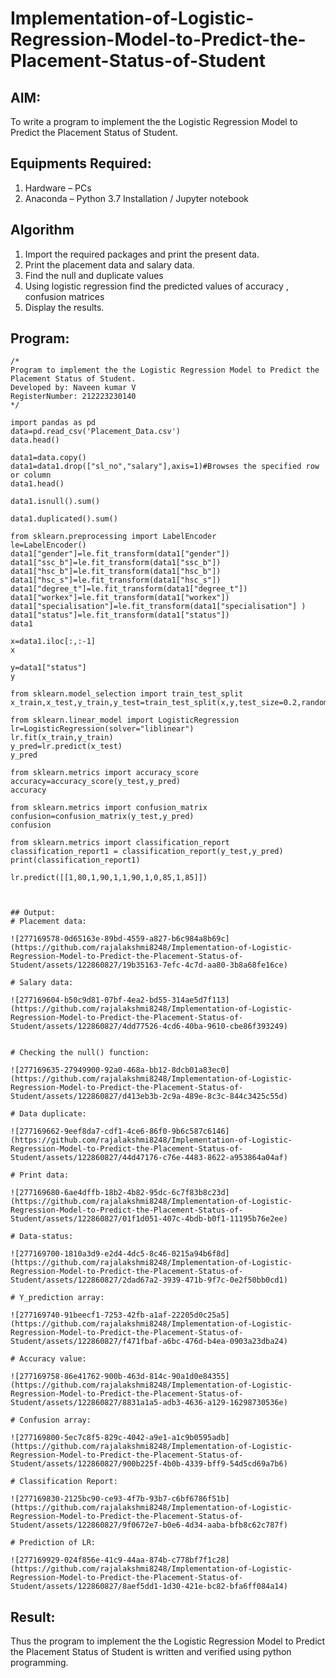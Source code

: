 # Implementation-of-Logistic-Regression-Model-to-Predict-the-Placement-Status-of-Student

## AIM:
To write a program to implement the the Logistic Regression Model to Predict the Placement Status of Student.

## Equipments Required:
1. Hardware – PCs
2. Anaconda – Python 3.7 Installation / Jupyter notebook

## Algorithm
1. Import the required packages and print the present data.
2. Print the placement data and salary data.
3. Find the null and duplicate values
4. Using logistic regression find the predicted values of accuracy , confusion matrices
5. Display the results.

## Program:
```
/*
Program to implement the the Logistic Regression Model to Predict the Placement Status of Student.
Developed by: Naveen kumar V
RegisterNumber: 212223230140
*/
```


```
import pandas as pd
data=pd.read_csv('Placement_Data.csv')
data.head()

data1=data.copy()
data1=data1.drop(["sl_no","salary"],axis=1)#Browses the specified row or column
data1.head()

data1.isnull().sum()

data1.duplicated().sum()

from sklearn.preprocessing import LabelEncoder
le=LabelEncoder()
data1["gender"]=le.fit_transform(data1["gender"])
data1["ssc_b"]=le.fit_transform(data1["ssc_b"])
data1["hsc_b"]=le.fit_transform(data1["hsc_b"])
data1["hsc_s"]=le.fit_transform(data1["hsc_s"])
data1["degree_t"]=le.fit_transform(data1["degree_t"])
data1["workex"]=le.fit_transform(data1["workex"])
data1["specialisation"]=le.fit_transform(data1["specialisation"] )     
data1["status"]=le.fit_transform(data1["status"])       
data1 

x=data1.iloc[:,:-1]
x

y=data1["status"]
y

from sklearn.model_selection import train_test_split
x_train,x_test,y_train,y_test=train_test_split(x,y,test_size=0.2,random_state=0)

from sklearn.linear_model import LogisticRegression
lr=LogisticRegression(solver="liblinear")
lr.fit(x_train,y_train)
y_pred=lr.predict(x_test)
y_pred

from sklearn.metrics import accuracy_score
accuracy=accuracy_score(y_test,y_pred)
accuracy

from sklearn.metrics import confusion_matrix
confusion=confusion_matrix(y_test,y_pred)
confusion

from sklearn.metrics import classification_report
classification_report1 = classification_report(y_test,y_pred)
print(classification_report1)

lr.predict([[1,80,1,90,1,1,90,1,0,85,1,85]])



## Output:
# Placement data:

![277169578-0d65163e-89bd-4559-a827-b6c984a8b69c](https://github.com/rajalakshmi8248/Implementation-of-Logistic-Regression-Model-to-Predict-the-Placement-Status-of-Student/assets/122860827/19b35163-7efc-4c7d-aa80-3b8a68fe16ce)

# Salary data:

![277169604-b50c9d81-07bf-4ea2-bd55-314ae5d7f113](https://github.com/rajalakshmi8248/Implementation-of-Logistic-Regression-Model-to-Predict-the-Placement-Status-of-Student/assets/122860827/4dd77526-4cd6-40ba-9610-cbe86f393249)


# Checking the null() function:

![277169635-27949900-92a0-468a-bb12-8dcb01a83ec0](https://github.com/rajalakshmi8248/Implementation-of-Logistic-Regression-Model-to-Predict-the-Placement-Status-of-Student/assets/122860827/d413eb3b-2c9a-489e-8c3c-844c3425c55d)

# Data duplicate:

![277169662-9eef8da7-cdf1-4ce6-86f0-9b6c587c6146](https://github.com/rajalakshmi8248/Implementation-of-Logistic-Regression-Model-to-Predict-the-Placement-Status-of-Student/assets/122860827/44d47176-c76e-4483-8622-a953864a04af)

# Print data:

![277169680-6ae4dffb-18b2-4b82-95dc-6c7f83b8c23d](https://github.com/rajalakshmi8248/Implementation-of-Logistic-Regression-Model-to-Predict-the-Placement-Status-of-Student/assets/122860827/01f1d051-407c-4bdb-b0f1-11195b76e2ee) 

# Data-status:

![277169700-1810a3d9-e2d4-4dc5-8c46-0215a94b6f8d](https://github.com/rajalakshmi8248/Implementation-of-Logistic-Regression-Model-to-Predict-the-Placement-Status-of-Student/assets/122860827/2dad67a2-3939-471b-9f7c-0e2f50bb0cd1)

# Y_prediction array:

![277169740-91beecf1-7253-42fb-a1af-22205d0c25a5](https://github.com/rajalakshmi8248/Implementation-of-Logistic-Regression-Model-to-Predict-the-Placement-Status-of-Student/assets/122860827/f471fbaf-a6bc-476d-b4ea-0903a23dba24)

# Accuracy value:

![277169758-86e41762-900b-463d-814c-90a1d0e84355](https://github.com/rajalakshmi8248/Implementation-of-Logistic-Regression-Model-to-Predict-the-Placement-Status-of-Student/assets/122860827/8831a1a5-adb3-4636-a129-16298730536e)

# Confusion array:

![277169800-5ec7c8f5-829c-4042-a9e1-a1c9b0595adb](https://github.com/rajalakshmi8248/Implementation-of-Logistic-Regression-Model-to-Predict-the-Placement-Status-of-Student/assets/122860827/900b225f-4b0b-4339-bff9-54d5cd69a7b6)

# Classification Report:

![277169830-2125bc90-ce93-4f7b-93b7-c6bf6786f51b](https://github.com/rajalakshmi8248/Implementation-of-Logistic-Regression-Model-to-Predict-the-Placement-Status-of-Student/assets/122860827/9f0672e7-b0e6-4d34-aaba-bfb8c62c787f)

# Prediction of LR:

![277169929-024f856e-41c9-44aa-874b-c778bf7f1c28](https://github.com/rajalakshmi8248/Implementation-of-Logistic-Regression-Model-to-Predict-the-Placement-Status-of-Student/assets/122860827/8aef5dd1-1d30-421e-bc82-bfa6ff084a14)
```
## Result:
Thus the program to implement the the Logistic Regression Model to Predict the Placement Status of Student is written and verified using python programming.

